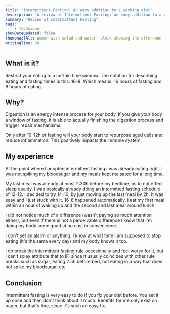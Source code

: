 ```yaml
---
title: "Intermittent Fasting: An easy addition to a working diet"
description: "A review of Intermittent Fasting: an easy addition to a working diet for improving the immune system"
summary: "Review of Intermittent Fasting"
tags:
    - technique
showDateUpdated: false
thumbnailAlt: Woman with salad and water, clock showing the afternoon
writingTime: 60
---
```


## What is it?

Restrict your eating to a certain time window.
The notation for describing eating and fasting times is this: 16-8.
Which means: 16 hours of fasting and 8 hours of eating.

## Why?

Digestion is an energy intense process for your body.
If you give your body a window of fasting, it is able to actually finishing the
digestion process and trigger repair mechanisms.

Only after 10-12h of fasting will your body start to repurpose aged cells and
reduce inflammation. This positively impacts the immune system.

## My experience

At the point where I adopted intermittent fasting I was already eating right.
I was not spiking my bloodsugar and my meals kept me sated for a long time.

My last meal was already at most 2:30h before my bedtime, as to not effect sleep
quality.
I was basically already doing an intermitted fasting schedule of 12-12.
I decided to try 14-10, by just moving up the last meal by 2h.
It was easy and I just stuck with it.
16-8 happened automatically.
I eat my first meal within an hour of waking up and the second and last meal
around lunch.

I did not notice much of a difference (wasn't paying so much attention either),
but even if there is not a perceivable difference I know that I'm doing my body
some good at no cost in convenience.

I don't set an alarm or anything.
I know at what time I am supposed to stop eating (it's the same every day) and
my body knows it too.

I do break the intermittent fasting rule occasionally and feel worse for it, but
I can't soley attribute that to IF, since it usually coincides with other rule
breaks such as sugar, eating 2.5h before bed, not eating in a way that does not
spike my bloodsugar, etc.

## Conclusion

Intermittent fasting is very easy to do if you fix your diet before.
You set it up once and then don't think about it much.
Benefits for me only exist on paper, but that's fine, since it's such an easy fix.
